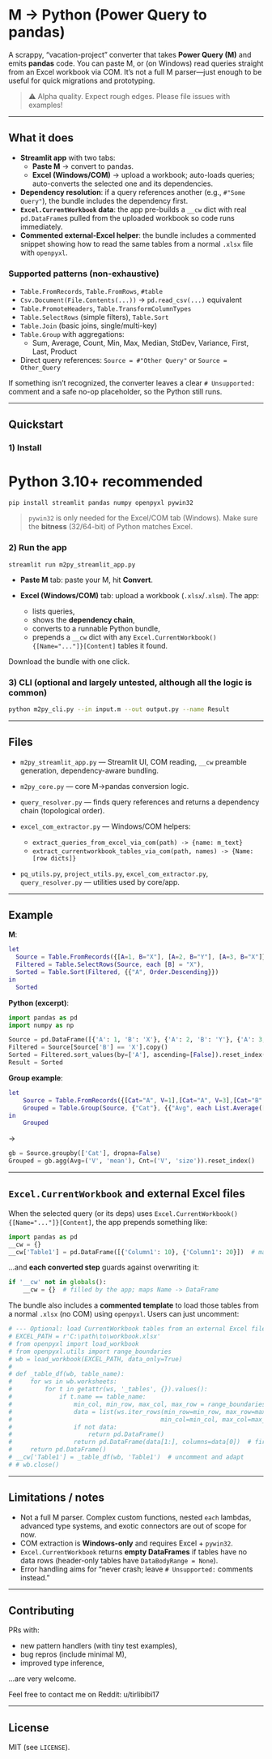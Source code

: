 # M → Python (Power Query to pandas)

A scrappy, “vacation-project” converter that takes **Power Query (M)** and emits **pandas** code. You can paste M, or (on Windows) read queries straight from an Excel workbook via COM. It’s not a full M parser—just enough to be useful for quick migrations and prototyping.

> ⚠️ Alpha quality. Expect rough edges. Please file issues with examples!

---

## What it does

- **Streamlit app** with two tabs:
  - **Paste M** → convert to pandas.
  - **Excel (Windows/COM)** → upload a workbook; auto-loads queries; auto-converts the selected one and its dependencies.
- **Dependency resolution**: if a query references another (e.g., `#"Some Query"`), the bundle includes the dependency first.
- **`Excel.CurrentWorkbook` data**: the app pre-builds a `__cw` dict with real `pd.DataFrame`s pulled from the uploaded workbook so code runs immediately.
- **Commented external-Excel helper**: the bundle includes a commented snippet showing how to read the same tables from a normal `.xlsx` file with `openpyxl`.

### Supported patterns (non-exhaustive)

- `Table.FromRecords`, `Table.FromRows`, `#table`
- `Csv.Document(File.Contents(...))` → `pd.read_csv(...)` equivalent
- `Table.PromoteHeaders`, `Table.TransformColumnTypes`
- `Table.SelectRows` (simple filters), `Table.Sort`
- `Table.Join` (basic joins, single/multi-key)
- `Table.Group` with aggregations:
  - Sum, Average, Count, Min, Max, Median, StdDev, Variance, First, Last, Product
- Direct query references: `Source = #"Other Query"` or `Source = Other_Query`

If something isn’t recognized, the converter leaves a clear `# Unsupported:` comment and a safe no-op placeholder, so the Python still runs.

---

## Quickstart

### 1) Install

# Python 3.10+ recommended
`pip install streamlit pandas numpy openpyxl pywin32`

> `pywin32` is only needed for the Excel/COM tab (Windows). Make sure the **bitness** (32/64-bit) of Python matches Excel.

### 2) Run the app

`streamlit run m2py_streamlit_app.py`


* **Paste M** tab: paste your M, hit **Convert**.
* **Excel (Windows/COM)** tab: upload a workbook (`.xlsx`/`.xlsm`). The app:

  * lists queries,
  * shows the **dependency chain**,
  * converts to a runnable Python bundle,
  * prepends a `__cw` dict with any `Excel.CurrentWorkbook(){[Name="..."]}[Content]` tables it found.

Download the bundle with one click.

### 3) CLI (optional and largely untested, although all the logic is common)

```bash
python m2py_cli.py --in input.m --out output.py --name Result
```

---

## Files

* `m2py_streamlit_app.py` — Streamlit UI, COM reading, `__cw` preamble generation, dependency-aware bundling.
* `m2py_core.py` — core M→pandas conversion logic.
* `query_resolver.py` — finds query references and returns a dependency chain (topological order).
* `excel_com_extractor.py` — Windows/COM helpers:

  * `extract_queries_from_excel_via_com(path) -> {name: m_text}`
  * `extract_currentworkbook_tables_via_com(path, names) -> {Name: [row dicts]}`
* `pq_utils.py`, `project_utils.py`, `excel_com_extractor.py`, `query_resolver.py` — utilities used by core/app.

---

## Example

**M**:

```m
let
  Source = Table.FromRecords({[A=1, B="X"], [A=2, B="Y"], [A=3, B="X"]}),
  Filtered = Table.SelectRows(Source, each [B] = "X"),
  Sorted = Table.Sort(Filtered, {{"A", Order.Descending}})
in
  Sorted
```

**Python (excerpt)**:

```python
import pandas as pd
import numpy as np

Source = pd.DataFrame([{'A': 1, 'B': 'X'}, {'A': 2, 'B': 'Y'}, {'A': 3, 'B': 'X'}])
Filtered = Source[Source['B'] == 'X'].copy()
Sorted = Filtered.sort_values(by=['A'], ascending=[False]).reset_index(drop=True)
Result = Sorted
```

**Group example**:

```M
let
    Source = Table.FromRecords({[Cat="A", V=1],[Cat="A", V=3],[Cat="B", V=2],[Cat="B", V=8]}),
    Grouped = Table.Group(Source, {"Cat"}, {{"Avg", each List.Average([V]), type number}, {"Cnt", each List.Count([V]), Int64.Type}})
in
    Grouped
```

→

```python
gb = Source.groupby(['Cat'], dropna=False)
Grouped = gb.agg(Avg=('V', 'mean'), Cnt=('V', 'size')).reset_index()
```

---

## `Excel.CurrentWorkbook` and external Excel files

When the selected query (or its deps) uses `Excel.CurrentWorkbook(){[Name="..."]}[Content]`, the app prepends something like:

```python
import pandas as pd
__cw = {}
__cw['Table1'] = pd.DataFrame([{'Column1': 10}, {'Column1': 20}])  # materialized from your upload
```

…and **each converted step** guards against overwriting it:

```python
if '__cw' not in globals():
    __cw = {}  # filled by the app; maps Name -> DataFrame
```

The bundle also includes a **commented template** to load those tables from a normal `.xlsx` (no COM) using `openpyxl`. Users can just uncomment:

```python
# --- Optional: load CurrentWorkbook tables from an external Excel file ---
# EXCEL_PATH = r'C:\path\to\workbook.xlsx'
# from openpyxl import load_workbook
# from openpyxl.utils import range_boundaries
# wb = load_workbook(EXCEL_PATH, data_only=True)
#
# def _table_df(wb, table_name):
#     for ws in wb.worksheets:
#         for t in getattr(ws, '_tables', {}).values():
#             if t.name == table_name:
#                 min_col, min_row, max_col, max_row = range_boundaries(t.ref)
#                 data = list(ws.iter_rows(min_row=min_row, max_row=max_row,
#                                         min_col=min_col, max_col=max_col, values_only=True))
#                 if not data:
#                     return pd.DataFrame()
#                 return pd.DataFrame(data[1:], columns=data[0])  # first row = headers
#     return pd.DataFrame()
# __cw['Table1'] = _table_df(wb, 'Table1')  # uncomment and adapt
# # wb.close()
```

---

## Limitations / notes

* Not a full M parser. Complex custom functions, nested `each` lambdas, advanced type systems, and exotic connectors are out of scope for now.
* COM extraction is **Windows-only** and requires Excel + `pywin32`.
* `Excel.CurrentWorkbook` returns **empty DataFrames** if tables have no data rows (header-only tables have `DataBodyRange = None`).
* Error handling aims for “never crash; leave `# Unsupported:` comments instead.”

---

## Contributing

PRs with:

* new pattern handlers (with tiny test examples),
* bug repros (include minimal M),
* improved type inference,

…are very welcome.

Feel free to contact me on Reddit: u/tirlibibi17

---

## License

MIT (see `LICENSE`).
